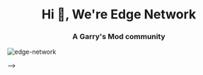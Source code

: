 <h1 align="center">Hi 👋, We're Edge Network</h1>
<h3 align="center">A Garry's Mod community</h3>

<p align="left"> <img src="https://komarev.com/ghpvc/?username=edge-network&label=Profile%20views&color=6a2fb1&style=flat" alt="edge-network" /> </p>
-->

